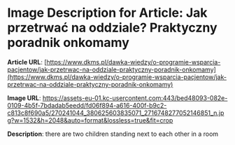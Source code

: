 # Image Description for Article: Jak przetrwać na oddziale? Praktyczny poradnik onkomamy
**Article URL**: [https://www.dkms.pl/dawka-wiedzy/o-programie-wsparcia-pacjentow/jak-przetrwac-na-oddziale-praktyczny-poradnik-onkomamy](https://www.dkms.pl/dawka-wiedzy/o-programie-wsparcia-pacjentow/jak-przetrwac-na-oddziale-praktyczny-poradnik-onkomamy)

**Image URL**: https://assets-eu-01.kc-usercontent.com:443/bed48093-082e-0109-4b5f-7bdadab5eedd/fd06f894-a616-400f-b9c2-c813c8f690a5/270241044_380625603835071_2716748277052146851_n.jpg?w=1532&h=2048&auto=format&lossless=true&fit=crop

**Description**: there are two children standing next to each other in a room
